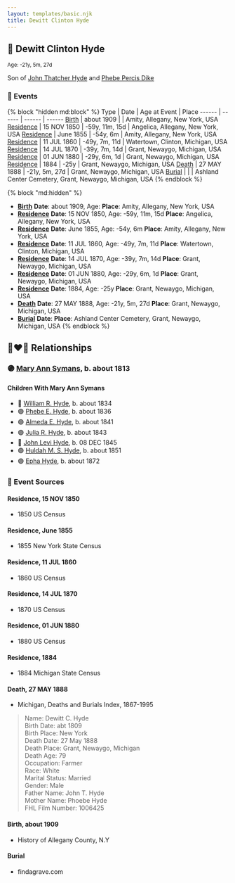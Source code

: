 ```yaml
---
layout: templates/basic.njk
title: Dewitt Clinton Hyde
---
```

## 🔵 Dewitt Clinton Hyde
<small>Age: -21y, 5m, 27d</small>

Son of [John Thatcher Hyde](/people/3/3310224) and [Phebe Percis Dike](/people/4/41577072)

### 📆 Events

{% block "hidden md:block" %}
Type | Date | Age at Event | Place
------ | ------ | ------ | ------
[Birth](#event-event-2) | about 1909 |  | Amity, Allegany, New York, USA
[Residence](#event-event-0) | 15 NOV 1850 | -59y, 11m, 15d | Angelica, Allegany, New York, USA
[Residence](#event-event-1) | June 1855 | -54y, 6m | Amity, Allegany, New York, USA
[Residence](#event-event-2) | 11 JUL 1860 | -49y, 7m, 11d | Watertown, Clinton, Michigan, USA
[Residence](#event-event-3) | 14 JUL 1870 | -39y, 7m, 14d | Grant, Newaygo, Michigan, USA
[Residence](#event-event-4) | 01 JUN 1880 | -29y, 6m, 1d | Grant, Newaygo, Michigan, USA
[Residence](#event-event-5) | 1884 | -25y | Grant, Newaygo, Michigan, USA
[Death](#event-event-9) | 27 MAY 1888 | -21y, 5m, 27d | Grant, Newaygo, Michigan, USA
[Burial](#event-event-10) |  |  | Ashland Center Cemetery, Grant, Newaygo, Michigan, USA
{% endblock %}

{% block "md:hidden" %}
- **[Birth](#event-event-2)**
**Date**: about 1909, Age:
**Place**: Amity, Allegany, New York, USA
- **[Residence](#event-event-0)**
**Date**: 15 NOV 1850, Age: -59y, 11m, 15d
**Place**: Angelica, Allegany, New York, USA
- **[Residence](#event-event-1)**
**Date**: June 1855, Age: -54y, 6m
**Place**: Amity, Allegany, New York, USA
- **[Residence](#event-event-2)**
**Date**: 11 JUL 1860, Age: -49y, 7m, 11d
**Place**: Watertown, Clinton, Michigan, USA
- **[Residence](#event-event-3)**
**Date**: 14 JUL 1870, Age: -39y, 7m, 14d
**Place**: Grant, Newaygo, Michigan, USA
- **[Residence](#event-event-4)**
**Date**: 01 JUN 1880, Age: -29y, 6m, 1d
**Place**: Grant, Newaygo, Michigan, USA
- **[Residence](#event-event-5)**
**Date**: 1884, Age: -25y
**Place**: Grant, Newaygo, Michigan, USA
- **[Death](#event-event-9)**
**Date**: 27 MAY 1888, Age: -21y, 5m, 27d
**Place**: Grant, Newaygo, Michigan, USA
- **[Burial](#event-event-10)**
**Date**:
**Place**: Ashland Center Cemetery, Grant, Newaygo, Michigan, USA
{% endblock %}

## 👩‍❤️‍👨 Relationships

### 🟣 [Mary Ann Symans](/people/4/4704808), b. about 1813

#### Children With Mary Ann Symans
* 🔵 [William R. Hyde](/people/7/74402654), b. about 1834
* 🟣 [Phebe E. Hyde](/people/9/98714124), b. about 1836
* 🟣 [Almeda E. Hyde](/people/2/2442152), b. about 1841
* 🟣 [Julia R. Hyde](/people/7/76503971), b. about 1843
* 🔵 [John Levi Hyde](/people/2/23020300), b. 08 DEC 1845
* 🟣 [Huldah M. S. Hyde](/people/5/54800009), b. about 1851
* 🟣 [Epha Hyde](/people/1/12430664), b. about 1872
### 📰 Event Sources

#### <a id="event-event-0"></a> Residence, 15 NOV 1850
* 1850 US Census

#### <a id="event-event-1"></a> Residence, June 1855
* 1855 New York State Census

#### <a id="event-event-2"></a> Residence, 11 JUL 1860
* 1860 US Census

#### <a id="event-event-3"></a> Residence, 14 JUL 1870
* 1870 US Census

#### <a id="event-event-4"></a> Residence, 01 JUN 1880
* 1880 US Census

#### <a id="event-event-5"></a> Residence, 1884
* 1884 Michigan State Census

#### <a id="event-event-9"></a> Death, 27 MAY 1888
* Michigan, Deaths and Burials Index, 1867-1995
>   
  > Name: Dewitt C. Hyde  
  > Birth Date: abt 1809  
  > Birth Place: New York  
  > Death Date: 27 May 1888  
  > Death Place: Grant, Newaygo, Michigan  
  > Death Age: 79  
  > Occupation: Farmer  
  > Race: White  
  > Marital Status: Married  
  > Gender: Male  
  > Father Name: John T. Hyde  
  > Mother Name: Phoebe Hyde  
  > FHL Film Number: 1006425

#### <a id="event-event-2"></a> Birth, about 1909
* History of Allegany County, N.Y

#### <a id="event-event-10"></a> Burial
* findagrave.com
